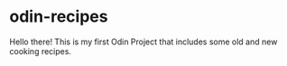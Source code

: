 # odin-recipes
Hello there! This is my first Odin Project that includes some old and new cooking recipes. 
